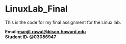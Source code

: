 # LinuxLab_Final
This is the code for my final assignment for the Linux lab. 

**Email:manjil.rawal@bison.howard.edu**<br>
**Student ID: @03086947**
